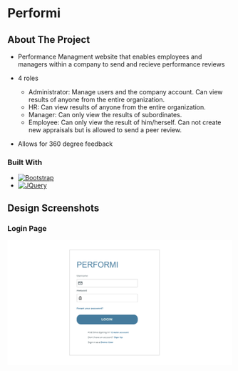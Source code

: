 # Performi

## About The Project
- Performance Managment website that enables employees and managers within a company to send and recieve performance reviews
- 4 roles
    - Administrator: Manage users and the company account. Can view results of anyone from the entire organization.
    - HR: Can view results of anyone from the entire organization. 
    - Manager: Can only view the results of subordinates.
    - Employee: Can only view the result of him/herself. Can not create new appraisals but is allowed to send a peer review.  

- Allows for 360 degree feedback 

### Built With
- [![Bootstrap][Bootstrap.com]][Bootstrap-url]
- [![JQuery][JQuery.com]][JQuery-url]

## Design Screenshots
### Login Page
![My Image](screenshots/1.1-Login_Page.png)

<!-- MARKDOWN LINKS & IMAGES -->
<!-- https://www.markdownguide.org/basic-syntax/#reference-style-links -->
[Bootstrap.com]: https://img.shields.io/badge/Bootstrap-563D7C?style=for-the-badge&logo=bootstrap&logoColor=white
[Bootstrap-url]: https://getbootstrap.com
[JQuery.com]: https://img.shields.io/badge/jQuery-0769AD?style=for-the-badge&logo=jquery&logoColor=white
[JQuery-url]: https://jquery.com
